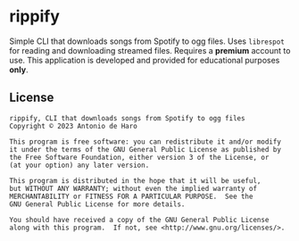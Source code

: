# rippify

Simple CLI that downloads songs from Spotify to ogg files.
Uses `librespot` for reading and downloading streamed files.
Requires a **premium** account to use.
This application is developed and provided for educational purposes **only**.

## License

```
rippify, CLI that downloads songs from Spotify to ogg files
Copyright © 2023 Antonio de Haro

This program is free software: you can redistribute it and/or modify
it under the terms of the GNU General Public License as published by
the Free Software Foundation, either version 3 of the License, or
(at your option) any later version.

This program is distributed in the hope that it will be useful,
but WITHOUT ANY WARRANTY; without even the implied warranty of
MERCHANTABILITY or FITNESS FOR A PARTICULAR PURPOSE.  See the
GNU General Public License for more details.

You should have received a copy of the GNU General Public License
along with this program.  If not, see <http://www.gnu.org/licenses/>.
```
